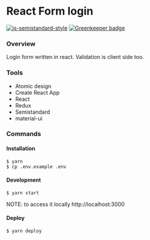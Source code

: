 # React Form login

[![js-semistandard-style](https://img.shields.io/badge/code%20style-semistandard-brightgreen.svg?style=flat-square)](https://github.com/Flet/semistandard) [![Greenkeeper badge](https://badges.greenkeeper.io/marcelorl/react-form-login.svg)](https://greenkeeper.io/)

### Overview

Login form written in react. Validation is client side too.

### Tools
  - Atomic design
  - Create React App
  - React
  - Redux
  - Semistandard
  - material-ui
  
### Commands
  #### Installation
    $ yarn
    $ cp .env.example .env
    
  #### Development
    $ yarn start
  NOTE: to access it locally http://localhost:3000
  
  #### Deploy
    $ yarn deploy
